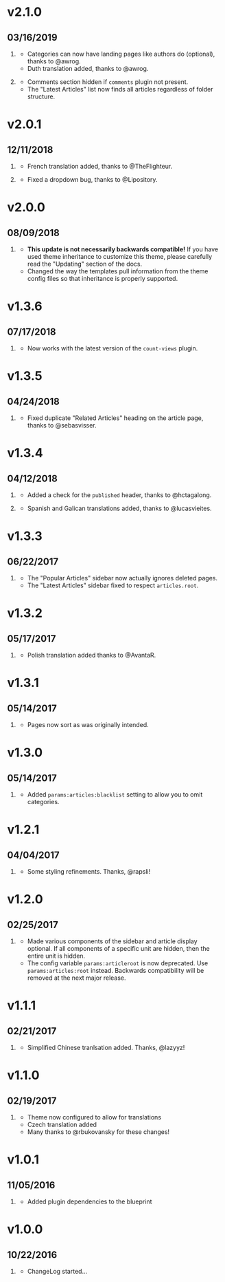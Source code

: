 # v2.1.0
## 03/16/2019

1. [](#new)
    * Categories can now have landing pages like authors do (optional), thanks to @awrog.
    * Duth translation added, thanks to @awrog.

1. [](#bugfix)
    * Comments section hidden if `comments` plugin not present.
    * The "Latest Articles" list now finds all articles regardless of folder structure.

# v2.0.1
## 12/11/2018

1. [](#new)
    * French translation added, thanks to @TheFlighteur.

1. [](#bugfix)
    * Fixed a dropdown bug, thanks to @Lipository.

# v2.0.0
## 08/09/2018

1. [](#new)
    * **This update is not necessarily backwards compatible!** If you have used theme inheritance to customize this theme, please carefully read the "Updating" section of the docs.
    * Changed the way the templates pull information from the theme config files so that inheritance is properly supported.

# v1.3.6
## 07/17/2018

1. [](#bugfix)
    * Now works with the latest version of the `count-views` plugin.

# v1.3.5
## 04/24/2018

1. [](#bugfix)
    * Fixed duplicate "Related Articles" heading on the article page, thanks to @sebasvisser.

# v1.3.4
## 04/12/2018

1. [](#bugfix)
    * Added a check for the `published` header, thanks to @hctagalong.

1. [](#new)
    * Spanish and Galican translations added, thanks to @lucasvieites.

# v1.3.3
##  06/22/2017

1. [](#bugfix)
    * The "Popular Articles" sidebar now actually ignores deleted pages.
    * The "Latest Articles" sidebar fixed to respect `articles.root`.

# v1.3.2
##  05/17/2017

1. [](#new)
    * Polish translation added thanks to @AvantaR.

# v1.3.1
##  05/14/2017

1. [](#bugfix)
    * Pages now sort as was originally intended.

# v1.3.0
##  05/14/2017

1. [](#new)
    * Added `params:articles:blacklist` setting to allow you to omit categories.

# v1.2.1
##  04/04/2017

1. [](#new)
    * Some styling refinements. Thanks, @rapsli!

# v1.2.0
##  02/25/2017

1. [](#new)
    * Made various components of the sidebar and article display optional. If all components of a specific unit are hidden, then the entire unit is hidden.
    * The config variable `params:articleroot` is now deprecated. Use `params:articles:root` instead. Backwards compatibility will be removed at the next major release.

# v1.1.1
##  02/21/2017

1. [](#new)
    * Simplified Chinese tranlsation added. Thanks, @lazyyz!

# v1.1.0
##  02/19/2017

1. [](#new)
    * Theme now configured to allow for translations
    * Czech translation added
    * Many thanks to @rbukovansky for these changes!

# v1.0.1
##  11/05/2016

1. [](#bugfix)
    * Added plugin dependencies to the blueprint

# v1.0.0
##  10/22/2016

1. [](#new)
    * ChangeLog started...
